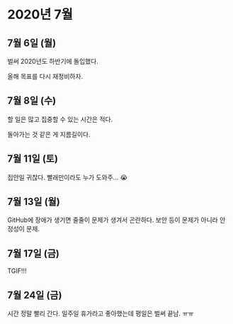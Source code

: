 # 2020년 7월

## 7월 6일 (월)

벌써 2020년도 하반기에 돌입했다.

올해 목표를 다시 재정비하자.

## 7월 8일 (수)

할 일은 많고 집중할 수 있는 시간은 적다.

돌아가는 것 같은 게 지름길이다.

## 7월 11일 (토)

집안일 귀찮다. 빨래만이라도 누가 도와주... 😭

## 7월 13일 (월)

GitHub에 장애가 생기면 줄줄이 문제가 생겨서 곤란하다. 보안 등이 문제가 아니라 안정성이 문제.

## 7월 17일 (금)

TGIF!!!

## 7월 24일 (금)

시간 정말 빨리 간다. 일주일 휴가라고 좋아했는데 평일은 벌써 끝남. ㅠㅠ

